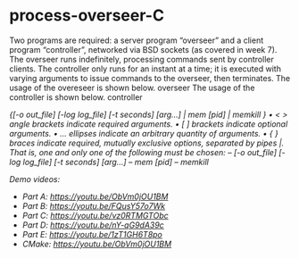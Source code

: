 # process-overseer-C
Two programs are required: a server program “overseer” and a client program “controller”, networked via BSD sockets (as covered in week 7). The
overseer runs indefinitely, processing commands sent by controller clients. The
controller only runs for an instant at a time; it is executed with varying arguments to issue commands to the overseer, then terminates.
The usage of the overeseer is shown below.
overseer <port>
The usage of the controller is shown below.
controller <address> <port> {[-o out_file] [-log log_file] [-t seconds]
<file> [arg...] | mem [pid] | memkill <percent>}
• < > angle brackets indicate required arguments.
• [ ] brackets indicate optional arguments.
• ... ellipses indicate an arbitrary quantity of arguments.
• { } braces indicate required, mutually exclusive options, separated by
pipes |. That is, one and only one of the following must be chosen:
– [-o out_file] [-log log_file] [-t seconds] <file> [arg...]
– mem [pid]
– memkill <percent>

Demo videos: 
  - Part A: https://youtu.be/ObVm0jOU1BM
  - Part B: https://youtu.be/FQusY57o7Wk
  - Part C: https://youtu.be/vz0RTMGTObc
  - Part D: https://youtu.be/nY-qG9dA39c
  - Part E: https://youtu.be/1zT1GH6T8po
  - CMake: https://youtu.be/ObVm0jOU1BM
